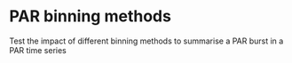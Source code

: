 # PAR binning methods

Test the impact of different binning methods to summarise a PAR burst in a PAR time series

